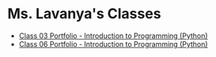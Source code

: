 # Ms. Lavanya's Classes
- [Class 03 Portfolio - Introduction to Programming (Python)](../Classes/Class%2003%20-%20Semester%2001,%20Week%2001/Class%2003%20Portfolio%20-%20Introduction%20to%20Programming%20(Python).md)
- [Class 06 Portfolio - Introduction to Programming (Python)](../Classes/Class%2006%20-%20Semester%2001,%20Week%2002/Class%2006%20Portfolio%20-%20Introduction%20to%20Programming%20(Python).md)